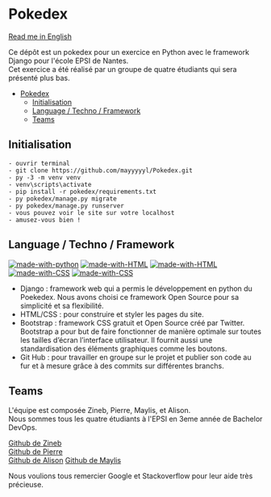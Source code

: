 # Pokedex

[Read me in English](https://github.com/mayyyyyl/Pokedex/blob/main/README.md)  

Ce dépôt est un pokedex pour un exercice en Python avec le framework Django pour l'école EPSI de Nantes.  
Cet exercice a été réalisé par un groupe de quatre étudiants qui sera présenté plus bas.

- [Pokedex](#pokedex)
  - [Initialisation](#initialisation)
  - [Language / Techno / Framework](#language--techno--framework)
  - [Teams](#teams)

## Initialisation

```
- ouvrir terminal
- git clone https://github.com/mayyyyyl/Pokedex.git
- py -3 -m venv venv
- venv\scripts\activate
- pip install -r pokedex/requirements.txt
- py pokedex/manage.py migrate
- py pokedex/manage.py runserver
- vous pouvez voir le site sur votre localhost
- amusez-vous bien !

```

## Language / Techno / Framework

[![made-with-python](https://img.shields.io/badge/Python-14354C?style=for-the-badge&logo=python&logoColor=white)](https://www.python.org/)
[![made-with-HTML](https://img.shields.io/badge/Django-092E20?style=for-the-badge&logo=django&logoColor=white)](https://www.djangoproject.com/)
[![made-with-HTML](https://img.shields.io/badge/HTML5-E34F26?style=for-the-badge&logo=html5&logoColor=white)](https://fr.wikipedia.org/wiki/HTML5)
[![made-with-CSS](https://img.shields.io/badge/CSS3-1572B6?style=for-the-badge&logo=css3&logoColor=white)](https://developer.mozilla.org/fr/docs/Web/CSS)
[![made-with-CSS](https://img.shields.io/badge/Bootstrap-7952B3?style=for-the-badge&logo=bootstrap&logoColor=white)](https://getbootstrap.com/)

- Django : framework web qui a permis le développement en python du Poekedex. Nous avons choisi ce framework Open Source pour sa simplicité et sa flexibilité. 
- HTML/CSS : pour construire et styler les pages du site.
- Bootstrap : framework CSS gratuit et Open Source créé par Twitter. Bootstrap a pour but de faire fonctionner de manière optimale sur toutes les tailles d’écran l’interface utilisateur. Il fournit aussi une standardisation des éléments graphiques comme les boutons.
- Git Hub : pour travailler en groupe sur le projet et publier son code au fur et à mesure grâce à des commits sur différentes branchs.

## Teams

L'équipe est composée Zineb, Pierre, Maylis, et Alison.  
Nous sommes tous les quatre étudiants à l'EPSI en 3eme année de Bachelor DevOps.
 
[Github de Zineb](https://github.com/Cieprojets)  
[Github de Pierre](https://github.com/PierreA-Dev)  
[Github de Alison](https://github.com/AlisonSerra) 
[Github de Maylis](https://github.com/mayyyyyl) 

Nous voulions tous remercier Google et Stackoverflow pour leur aide très précieuse.
